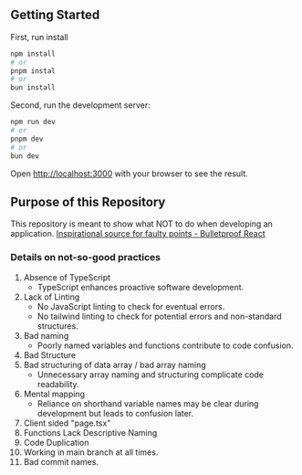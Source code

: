 ## Getting Started

First, run install

```bash
npm install
# or
pnpm instal
# or
bun install
```

Second, run the development server:

```bash
npm run dev
# or
pnpm dev
# or
bun dev
```

Open [http://localhost:3000](http://localhost:3000) with your browser to see the result.

## Purpose of this Repository

This repository is meant to show what NOT to do when developing an application.
[Inspirational source for faulty points - Bulletproof React](https://github.com/alan2207/bulletproof-react?tab=readme-ov-file)

### Details on not-so-good practices

1. Absence of TypeScript
   - TypeScript enhances proactive software development.
2. Lack of Linting
   - No JavaScript linting to check for eventual errors.
   - No tailwind linting to check for potential errors and non-standard structures.
3. Bad naming
   - Poorly named variables and functions contribute to code confusion.
4. Bad Structure
5. Bad structuring of data array / bad array naming
   - Unnecessary array naming and structuring complicate code readability.
6. Mental mapping
   - Reliance on shorthand variable names may be clear during development but leads to confusion later.
7. Client sided "page.tsx"
8. Functions Lack Descriptive Naming
9. Code Duplication
10. Working in main branch at all times.
11. Bad commit names.
